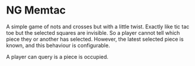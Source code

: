 # NG Memtac
A simple game of nots and crosses but with a little twist.
Exactly like tic tac toe but the selected squares are invisible. So a player cannot tell which piece they or another has selected.
However, the latest selected piece is known, and this behaviour is configurable.

A player can query is a piece is occupied. 


